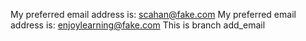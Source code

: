 My preferred email address is: scahan@fake.com
My preferred email address is: enjoylearning@fake.com
This is branch add_email
